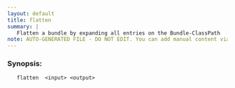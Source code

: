 ```yaml
---
layout: default
title: flatten
summary: |
   Flatten a bundle by expanding all entries on the Bundle-ClassPath
note: AUTO-GENERATED FILE - DO NOT EDIT. You can add manual content via same filename in _ext sub-folder. 
---
```


### Synopsis: #
	   flatten  <input> <output>

